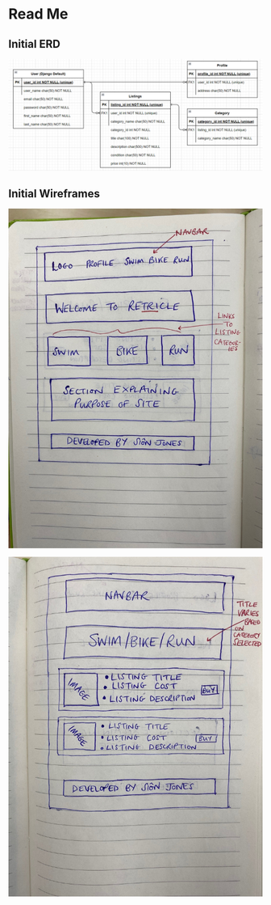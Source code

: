 # Read Me

## Initial ERD

![Initial ERD](documentation/testing/just-tri-it-initial-erd.png)

## Initial Wireframes

![Initial Wireframe A](documentation/wireframes/just-tri-it-initial-wireframe-a.jpg)

![Initial Wireframe B](documentation/wireframes/just-tri-it-initial-wireframe-b.jpg)